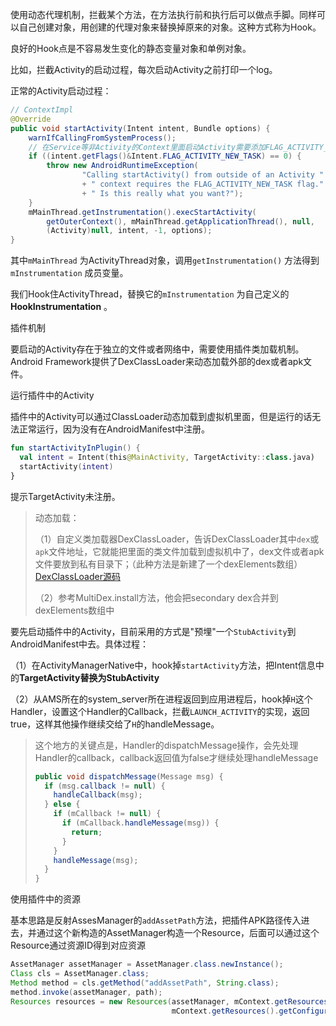 使用动态代理机制，拦截某个方法，在方法执行前和执行后可以做点手脚。同样可以自己创建对象，用创建的代理对象来替换掉原来的对象。这种方式称为Hook。

良好的Hook点是不容易发生变化的静态变量对象和单例对象。

比如，拦截Activity的启动过程，每次启动Activity之前打印一个log。

正常的Activity启动过程：

```java
// ContextImpl
@Override
public void startActivity(Intent intent, Bundle options) {
    warnIfCallingFromSystemProcess();
    // 在Service等非Activity的Context里面启动Activity需要添加FLAG_ACTIVITY_NEW_TASK
    if ((intent.getFlags()&Intent.FLAG_ACTIVITY_NEW_TASK) == 0) {
        throw new AndroidRuntimeException(
                "Calling startActivity() from outside of an Activity "
                + " context requires the FLAG_ACTIVITY_NEW_TASK flag."
                + " Is this really what you want?");
    }
    mMainThread.getInstrumentation().execStartActivity(
        getOuterContext(), mMainThread.getApplicationThread(), null,
        (Activity)null, intent, -1, options);
}
```

其中`mMainThread` 为ActivityThread对象，调用`getInstrumentation()` 方法得到`mInstrumentation` 成员变量。

我们Hook住ActivityThread，替换它的`mInstrumentation` 为自己定义的**HookInstrumentation** 。



插件机制

要启动的Activity存在于独立的文件或者网络中，需要使用插件类加载机制。Android Framework提供了DexClassLoader来动态加载外部的dex或者apk文件。



运行插件中的Activity

插件中的Activity可以通过ClassLoader动态加载到虚拟机里面，但是运行的话无法正常运行，因为没有在AndroidManifest中注册。

```kotlin
fun startActivityInPlugin() {
  val intent = Intent(this@MainActivity, TargetActivity::class.java)
  startActivity(intent)
}
```

提示TargetActivity未注册。

> 动态加载：
>
> （1）自定义类加载器DexClassLoader，告诉DexClassLoader其中`dex`或`apk`文件地址，它就能把里面的类文件加载到虚拟机中了，dex文件或者apk文件要放到私有目录下；（此种方法是新建了一个dexElements数组）[DexClassLoader源码](http://androidxref.com/7.1.2_r36/xref/libcore/dalvik/src/main/java/dalvik/system/DexClassLoader.java)
>
> （2）参考MultiDex.install方法，他会把secondary dex合并到dexElements数组中

要先启动插件中的Activity，目前采用的方式是"预埋"一个`StubActivity`到AndroidManifest中去。具体过程：

（1）在ActivityManagerNative中，hook掉`startActivity`方法，把Intent信息中的**TargetActivity替换为StubActivity**

（2）从AMS所在的system_server所在进程返回到应用进程后，hook掉`H`这个Handler，设置这个Handler的Callback，拦截`LAUNCH_ACTIVITY`的实现，返回true，这样其他操作继续交给了`H`的handleMessage。

> 这个地方的关键点是，Handler的dispatchMessage操作，会先处理Handler的callback，callback返回值为false才继续处理handleMessage
>
> ```java
> public void dispatchMessage(Message msg) {
>   if (msg.callback != null) {
>     handleCallback(msg);
>   } else {
>     if (mCallback != null) {
>       if (mCallback.handleMessage(msg)) {
>         return;
>       }
>     }
>     handleMessage(msg);
>   }
> }
> ```
>
> 

使用插件中的资源

基本思路是反射AssesManager的`addAssetPath`方法，把插件APK路径传入进去，并通过这个新构造的AssetManager构造一个Resource，后面可以通过这个Resource通过资源ID得到对应资源

```java
AssetManager assetManager = AssetManager.class.newInstance();
Class cls = AssetManager.class;
Method method = cls.getMethod("addAssetPath", String.class);
method.invoke(assetManager, path);
Resources resources = new Resources(assetManager, mContext.getResources().getDisplayMetrics(),
                                    mContext.getResources().getConfiguration());
```

